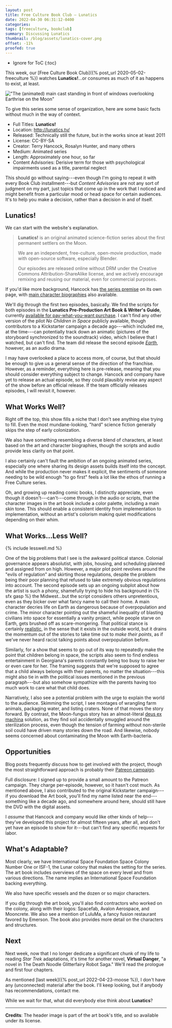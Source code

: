 ```yaml
---
layout: post
title: Free Culture Book Club — Lunatics
date: 2022-04-30 06:31:12-0400
categories:
tags: [freeculture, bookclub]
summary: Discussing Lunatics
thumbnail: /blog/assets/lunatics-cover.png
offset: -11%
proofed: true
---
```


* Ignore for ToC
{:toc}

This week, our [Free Culture Book Club]({% post_url 2020-05-02-freeculture %}) watches **Lunatics!**...or consumes as much of it as happens to exist, at least.

!["The (animated) main cast standing in front of windows overlooking Earthrise on the Moon"](/blog/assets/lunatics-cover.png "Those of the inappropriate collective name...")

To give this series some sense of organization, here are some basic facts without much in the way of context.

 * Full Titles:  **Lunatics!**
 * Location:  <http://lunatics.tv/>
 * Released:  Technically still the future, but in the works since at least 2011
 * License:  CC-BY-SA
 * Creator:  Terry Hancock, Rosalyn Hunter, and many others
 * Medium:  Animated series
 * Length:  Approximately one hour, so far
 * Content Advisories:  Derisive term for those with psychological impairments used as a title, parental neglect

This should go without saying---even though I'm going to repeat it with every Book Club installment---but *Content Advisories* are not any sort of judgment on my part, just topics that come up in the work that I noticed and might benefit from a particular mood or head space for certain audiences.  It's to help you make a decision, rather than a decision in and of itself.

## Lunatics!

We can start with the website's explanation.

 > **Lunatics!** is an original animated science-fiction series about the first permanent settlers on the Moon.
 >
 > We are an independent, free-culture, open-movie production, made with open-source software, especially Blender.
 >
 > Our episodes are released online without DRM under the Creative Commons Attribution-ShareAlike license, and we actively encourage remixing and reusing our material, even for commercial purposes.

If you'd like more background, Hancock has [the series premise](http://wp.lunatics.tv/?page_id=5) on its own page, with [main character biographies](http://lunatics.tv/characters.html) also available.

We'll dig through the first two episodes, basically.  We find the scripts for both episodes in the **Lunatics Pre-Production Art Book & Writer's Guide**, currently [available <i class="fas fa-file-pdf"></i> for pay-what-you-want purchase](https://anansispace.gumroad.com/).  I can't find any other version of the pilot *No Children in Space* publicly available, though contributors to a Kickstarter campaign a decade ago---which included me, at the time---can potentially track down an animatic (pictures of the storyboard synchronized to the soundtrack) video, which I believe that I watched, but can't find.  The team did release the second episode [*Earth*](http://wp.lunatics.tv/?p=2871), however, as an audio drama.

I may have overlooked a place to access more, of course, but that should be enough to give us a general sense of the direction of the franchise.  However, as a reminder, everything here is pre-release, meaning that you should consider everything subject to change.  Hancock and company have yet to release an actual episode, so they could plausibly revise any aspect of the show before an official release.  If the team officially releases episodes, I will revisit it, however.

## What Works Well?

Right off the top, this show fills a niche that I don't see anything else trying to fill.  Even the most mundane-looking, "hard" science fiction generally skips the step of early colonization.

We also have something resembling a diverse blend of characters, at least based on the art and character biographies, though the scripts and audio provide less clarity on that point.

I also certainly can't fault the ambition of an ongoing animated series, especially one where sharing its design assets builds itself into the concept.  And while the production never makes it explicit, the sentiments of someone needing to be wild enough "to go first" feels a lot like the ethos of running a Free Culture series.

Oh, and growing up reading comic books, I distinctly appreciate, even though it doesn't---can't---come through in the audio or scripts, that the character images in the art book include a color palette, including a main skin tone.  This should enable a consistent identity from implementation to implementation, without an artist's colorism making quiet modifications depending on their whim.

## What Works...Less Well?

{% include lesswell.md %}

One of the big problems that I see is the awkward political stance.  Colonial governance appears absolutist, with jobs, housing, and scheduling planned and assigned from on high.  However, a major plot point revolves around the "evils of regulation" and skirting those regulations, despite the problem being their poor planning that refused to take extremely obvious regulations into account.  The second episode sets up an ongoing subplot about how the artist is such a phony, shamefully trying to hide his background in {% sfx gasp %} the Midwest...but the script considers others unpretentious, even as they bicker over what fancy name to call their home.  A main character decries life on Earth as dangerous because of overpopulation and crime.  The minor character pointing out the shameful inequality of blasting civilians into space for essentially a vanity project, while people starve on Earth, gets brushed off as scare-mongering.  That political stance is certainly [realistic](https://en.wikipedia.org/wiki/Billionaire_space_race), in the sense that it exists in the outside world, but it drains the momentum out of the stories to take time out to *make their points*, as if we've never heard racist talking points about overpopulation before.

Similarly, for a show that seems to go out of its way to repeatedly make the point that children belong in space, the scripts also seem to find endless entertainment in Georgiana's parents constantly being too busy to raise her or even care for her.  The framing suggests that we're supposed to agree that a child always belongs with their parents, no matter the situation---this might also tie in with the political issues mentioned in the previous paragraph---but also somehow sympathize with the parents having too much work to care what that child does.

Narratively, I also see a potential problem with the urge to explain the world to the audience.  Skimming the script, I see montages of wrangling farm animals, packaging water, and listing craters.  None of that moves the story forward.  By contrast, the Moon-fungus story has an almost-literal [deus ex machina](https://en.wikipedia.org/wiki/Deus_ex_machina) solution, as they find soil accidentally smuggled around the sterilization process, even though the tension of farming without non-sterile soil could have driven many stories down the road.  And likewise, nobody seems concerned about contaminating the Moon with Earth-bacteria.

## Opportunities

Blog posts frequently discuss how to get involved with the project, though the most straightforward approach is probably their [Patreon campaign](https://www.patreon.com/lunatics/).

Full disclosure:  I signed up to provide a small amount to the Patreon campaign.  They charge per-episode, however, so it hasn't cost much.  As mentioned above, I also contributed to the original Kickstarter campaign---if you download the Art book, you'll find my name listed near the end---something like a decade ago, and somewhere around here, should still have the DVD with the digital assets.

I *assume* that Hancock and company would like other kinds of help---they've developed this project for almost fifteen years, after all, and don't yet have an episode to show for it---but can't find any specific requests for labor.

## What's Adaptable?

Most clearly, we have International Space Foundation Space Colony Number One or ISF-1, the Lunar colony that makes the setting for the series.  The art book includes overviews of the space on every level and from various directions.  The name implies an International Space Foundation backing everything.

We also have specific vessels and the dozen or so major characters.

If you dig through the art book, you'll also find contractors who worked on the colony, along with their logos:  Spacefab, Avalon Aerospace, and Mooncrete.  We also see a mention of LuluMa, a fancy fusion restaurant favored by Emerson.  The book also provides more detail on the characters and structures.

## Next

Next week, now that I no longer dedicate a significant chunk of my life to reading *Star Trek* adaptations, it's time for another novel, **Virtual Danger**, "a novel in The Death Noodle Glitterfairy Robot Saga."  We'll read the prologue and first four chapters.

As mentioned [last week]({% post_url 2022-04-23-moose %}), I don't have any (unconnected) material after the book.  I'll keep looking, but if anybody has recommendations, contact me.

While we wait for that, what did everybody else think about **Lunatics**?

* * *

**Credits**:  The header image is part of the art book's title, and so available under its license.
